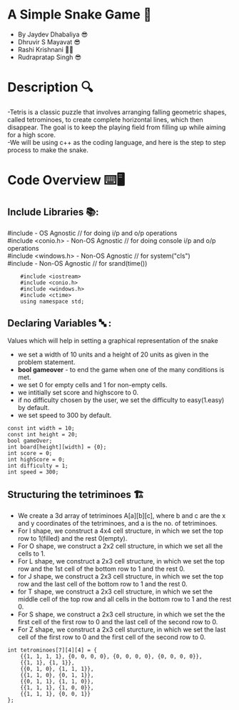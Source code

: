 # A Simple Snake Game 🐍
- By Jaydev Dhabaliya 😎
- Dhruvir S Mayavat 😎
- Rashi Krishnani 👧🏻
- Rudrapratap Singh 😎

# Description 🔍

-Tetris is a classic puzzle that involves arranging falling geometric shapes, called tetrominoes, to create complete horizontal lines, which then disappear. The goal is to keep the playing field from filling up while aiming for a high score.   
-We will be using c++ as the coding language, and here is the step to step process to make the snake.

# Code Overview ⌨️🖥️

## Include Libraries 📚: 

#include <iostream> - OS Agnostic // for doing i/p and o/p operations  
#include <conio.h> - Non-OS Agnostic // for doing console i/p and o/p operations  
#include <windows.h> - Non-OS Agnostic // for system("cls")  
#include <ctime> - Non-OS Agnostic // for srand(time())

```
    #include <iostream>  
    #include <conio.h>  
    #include <windows.h>  
    #include <ctime>  
    using namespace std;  
```

## Declaring Variables 🔤 :
Values which will help in setting a graphical representation of the snake
- we set a width of 10 units and a height of 20 units as given in the problem statement.
- **bool gameover** - to end the game when one of the many conditions is met.
- we set 0 for empty cells and 1 for non-empty cells.
- we intitially set score and highscore to 0.
- if no difficulty chosen by the user, we set the difficulty to easy(1.easy) by default.
- we set speed to 300 by default.

```
const int width = 10;
const int height = 20;
bool gameOver;
int board[height][width] = {0};
int score = 0;  
int highScore = 0;  
int difficulty = 1;  
int speed = 300;  
```

## Structuring the tetriminoes 🏗️
- We create a 3d array of tetriminoes A[a][b][c], where b and c are the x and y coordinates of the tetriminoes, and a is the no. of tetriminoes.
- For I shape, we construct a 4x4 cell structure, in which we set the top row to 1(filled) and the rest 0(empty).
- For O shape, we construct a 2x2 cell structure, in which we set all the cells to 1.
- For L shape, we construct a 2x3 cell structure, in which we set the top row and the 1st cell of the bottom row to 1 and the rest 0.
- for J shape, we construct a 2x3 cell structure, in which we set the top row and the last cell of the bottom row to 1 and the rest 0.
- for T shape, we construct a 2x3 cell structure, in which we set the middle cell of the top row and all cells in the bottom row to 1 and the rest 0.
- For S shape, we construct a 2x3 cell structure, in which we set the the first cell of the first row to 0 and the last cell of the second row to 0.
- For Z shape, we construct a 2x3 cell sturcture, in which we set the last cell of the first row to 0 and the first cell of the second row to 0.

```
int tetrominoes[7][4][4] = {
    {{1, 1, 1, 1}, {0, 0, 0, 0}, {0, 0, 0, 0}, {0, 0, 0, 0}},
    {{1, 1}, {1, 1}},
    {{0, 1, 0}, {1, 1, 1}},
    {{1, 1, 0}, {0, 1, 1}},
    {{0, 1, 1}, {1, 1, 0}},
    {{1, 1, 1}, {1, 0, 0}},
    {{1, 1, 1}, {0, 0, 1}}
};
```


